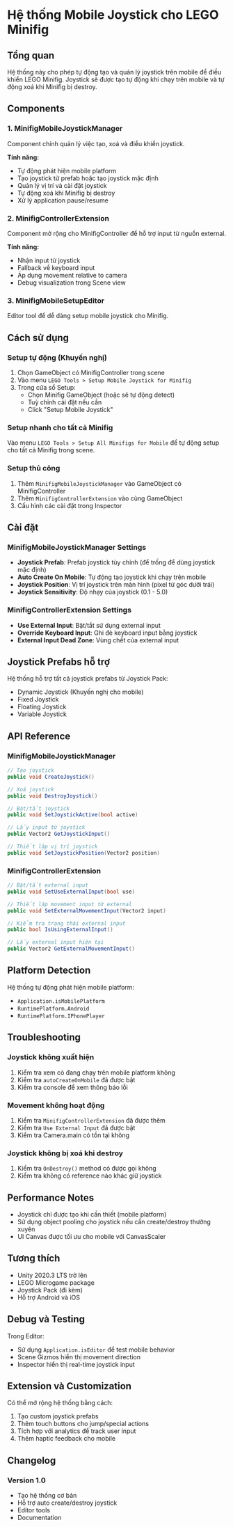 # Hệ thống Mobile Joystick cho LEGO Minifig

## Tổng quan

Hệ thống này cho phép tự động tạo và quản lý joystick trên mobile để điều khiển LEGO Minifig. Joystick sẽ được tạo tự động khi chạy trên mobile và tự động xoá khi Minifig bị destroy.

## Components

### 1. MinifigMobileJoystickManager
Component chính quản lý việc tạo, xoá và điều khiển joystick.

**Tính năng:**
- Tự động phát hiện mobile platform
- Tạo joystick từ prefab hoặc tạo joystick mặc định
- Quản lý vị trí và cài đặt joystick
- Tự động xoá khi Minifig bị destroy
- Xử lý application pause/resume

### 2. MinifigControllerExtension
Component mở rộng cho MinifigController để hỗ trợ input từ nguồn external.

**Tính năng:**
- Nhận input từ joystick
- Fallback về keyboard input
- Áp dụng movement relative to camera
- Debug visualization trong Scene view

### 3. MinifigMobileSetupEditor
Editor tool để dễ dàng setup mobile joystick cho Minifig.

## Cách sử dụng

### Setup tự động (Khuyến nghị)

1. Chọn GameObject có MinifigController trong scene
2. Vào menu `LEGO Tools > Setup Mobile Joystick for Minifig`
3. Trong cửa sổ Setup:
   - Chọn Minifig GameObject (hoặc sẽ tự động detect)
   - Tuỳ chỉnh cài đặt nếu cần
   - Click "Setup Mobile Joystick"

### Setup nhanh cho tất cả Minifig

Vào menu `LEGO Tools > Setup All Minifigs for Mobile` để tự động setup cho tất cả Minifig trong scene.

### Setup thủ công

1. Thêm `MinifigMobileJoystickManager` vào GameObject có MinifigController
2. Thêm `MinifigControllerExtension` vào cùng GameObject
3. Cấu hình các cài đặt trong Inspector

## Cài đặt

### MinifigMobileJoystickManager Settings

- **Joystick Prefab**: Prefab joystick tùy chỉnh (để trống để dùng joystick mặc định)
- **Auto Create On Mobile**: Tự động tạo joystick khi chạy trên mobile
- **Joystick Position**: Vị trí joystick trên màn hình (pixel từ góc dưới trái)
- **Joystick Sensitivity**: Độ nhạy của joystick (0.1 - 5.0)

### MinifigControllerExtension Settings

- **Use External Input**: Bật/tắt sử dụng external input
- **Override Keyboard Input**: Ghi đè keyboard input bằng joystick
- **External Input Dead Zone**: Vùng chết của external input

## Joystick Prefabs hỗ trợ

Hệ thống hỗ trợ tất cả joystick prefabs từ Joystick Pack:
- Dynamic Joystick (Khuyến nghị cho mobile)
- Fixed Joystick
- Floating Joystick
- Variable Joystick

## API Reference

### MinifigMobileJoystickManager

```csharp
// Tạo joystick
public void CreateJoystick()

// Xoá joystick
public void DestroyJoystick()

// Bật/tắt joystick
public void SetJoystickActive(bool active)

// Lấy input từ joystick
public Vector2 GetJoystickInput()

// Thiết lập vị trí joystick
public void SetJoystickPosition(Vector2 position)
```

### MinifigControllerExtension

```csharp
// Bật/tắt external input
public void SetUseExternalInput(bool use)

// Thiết lập movement input từ external
public void SetExternalMovementInput(Vector2 input)

// Kiểm tra trạng thái external input
public bool IsUsingExternalInput()

// Lấy external input hiện tại
public Vector2 GetExternalMovementInput()
```

## Platform Detection

Hệ thống tự động phát hiện mobile platform:
- `Application.isMobilePlatform`
- `RuntimePlatform.Android`
- `RuntimePlatform.IPhonePlayer`

## Troubleshooting

### Joystick không xuất hiện
1. Kiểm tra xem có đang chạy trên mobile platform không
2. Kiểm tra `autoCreateOnMobile` đã được bật
3. Kiểm tra console để xem thông báo lỗi

### Movement không hoạt động
1. Kiểm tra `MinifigControllerExtension` đã được thêm
2. Kiểm tra `Use External Input` đã được bật
3. Kiểm tra Camera.main có tồn tại không

### Joystick không bị xoá khi destroy
1. Kiểm tra `OnDestroy()` method có được gọi không
2. Kiểm tra không có reference nào khác giữ joystick

## Performance Notes

- Joystick chỉ được tạo khi cần thiết (mobile platform)
- Sử dụng object pooling cho joystick nếu cần create/destroy thường xuyên
- UI Canvas được tối ưu cho mobile với CanvasScaler

## Tương thích

- Unity 2020.3 LTS trở lên
- LEGO Microgame package
- Joystick Pack (đi kèm)
- Hỗ trợ Android và iOS

## Debug và Testing

Trong Editor:
- Sử dụng `Application.isEditor` để test mobile behavior
- Scene Gizmos hiển thị movement direction
- Inspector hiển thị real-time joystick input

## Extension và Customization

Có thể mở rộng hệ thống bằng cách:
1. Tạo custom joystick prefabs
2. Thêm touch buttons cho jump/special actions
3. Tích hợp với analytics để track user input
4. Thêm haptic feedback cho mobile

## Changelog

### Version 1.0
- Tạo hệ thống cơ bản
- Hỗ trợ auto create/destroy joystick
- Editor tools
- Documentation 